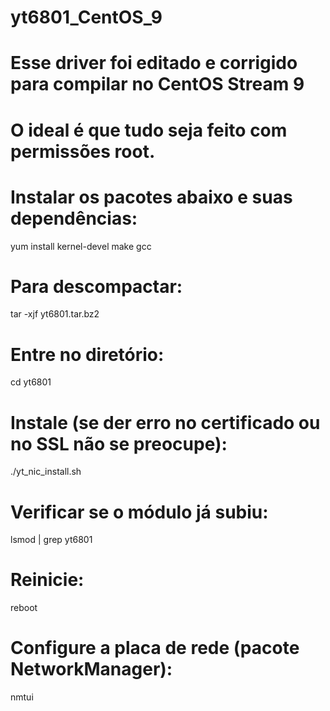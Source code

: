 # yt6801_CentOS_9
# Esse driver foi editado e corrigido para compilar no CentOS Stream 9
# O ideal é que tudo seja feito com permissões root.

# Instalar os pacotes abaixo e suas dependências:
yum install kernel-devel make gcc

# Para descompactar:
tar -xjf yt6801.tar.bz2

# Entre no diretório:
cd yt6801

# Instale (se der erro no certificado ou no SSL não se preocupe):
./yt_nic_install.sh

# Verificar se o módulo já subiu:
lsmod | grep yt6801

# Reinicie:
reboot

# Configure a placa de rede (pacote NetworkManager):
nmtui
